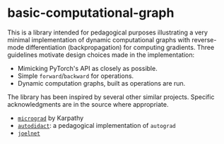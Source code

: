# basic-computational-graph
 
This is a library intended for pedagogical purposes illustrating a very minimal implementation of dynamic computational graphs with reverse-mode differentiation (backpropagation) for computing gradients.  Three guidelines motivate design choices made in the implementation:
* Mimicking PyTorch's API as closely as possible.
* Simple `forward`/`backward` for operations.
* Dynamic computation graphs, built as operations are run.

The library has been inspired by several other similar projects.  Specific acknowledgments are in the source where appropriate.
* [`micrograd`](https://github.com/karpathy/micrograd) by Karpathy
* [`autodidact`](https://github.com/mattjj/autodidact): a pedagogical implementation of `autograd`
* [`joelnet`](https://github.com/joelgrus/joelnet)

